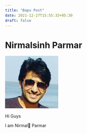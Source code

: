 ```yaml
---
title: "Bapu Post"
date: 2021-12-27T15:55:33+05:30
draft: false
---
```


# Nirmalsinh Parmar

  ![Nirmalsing photo](/static/nirmal.png "Nirmal")

Hi Guys

I am Nirmal🦁 Parmar


